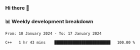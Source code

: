### Hi there 👋

### 📊 Weekly development breakdown
<!--START_SECTION:waka-->

```txt
From: 10 January 2024 - To: 17 January 2024

C++   1 hr 43 mins    █████████████████████████   100.00 %
```

<!--END_SECTION:waka-->
